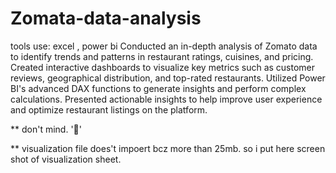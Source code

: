 # Zomata-data-analysis
tools use: excel , power bi 
Conducted an in-depth analysis of Zomato data to identify trends and patterns in restaurant ratings, cuisines, and pricing. Created interactive dashboards to visualize key metrics such as customer reviews, geographical distribution, and top-rated restaurants. Utilized Power BI's advanced DAX functions to generate insights and perform complex calculations. Presented actionable insights to help improve user experience and optimize restaurant listings on the platform.

** don't mind. '🙂'

** visualization file does't impoert bcz more than 25mb. so i put here screen shot of visualization sheet.

